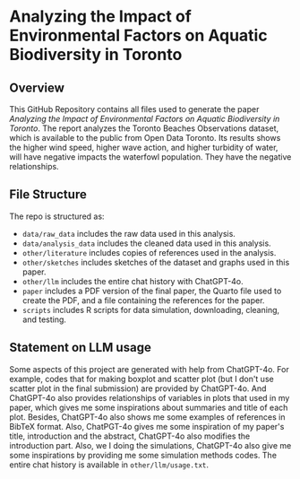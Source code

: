# Analyzing the Impact of Environmental Factors on Aquatic Biodiversity in Toronto

## Overview

This GitHub Repository contains all files used to generate the paper *Analyzing the Impact of Environmental Factors on Aquatic Biodiversity in Toronto*. The report analyzes the Toronto Beaches Observations dataset, which is available to the public from Open Data Toronto. Its results shows the higher wind speed, higher wave action, and higher turbidity of water, will have negative impacts the waterfowl population. They have the negative relationships.


## File Structure

The repo is structured as:

-   `data/raw_data` includes the raw data used in this analysis.
-   `data/analysis_data` includes the cleaned data used in this analysis.
-   `other/literature` includes copies of references used in the analysis.
-   `other/sketches` includes sketches of the dataset and graphs used in this paper.
-   `other/llm` includes the entire chat history with ChatGPT-4o.
-   `paper` includes a PDF version of the final paper, the Quarto file used to create the PDF, and a file containing the references for the paper.
-   `scripts` includes R scripts for data simulation, downloading, cleaning, and testing.

## Statement on LLM usage

Some aspects of this project are generated with help from ChatGPT-4o. For example, codes that for making boxplot and scatter plot (but I don't use scatter plot in the final submission) are provided by ChatGPT-4o. And ChatGPT-4o also provides relationships of variables in plots that used in my paper, which gives me some inspirations about summaries and title of each plot. Besides, ChatGPT-4o also shows me some examples of references in BibTeX format. Also, ChatPGT-4o gives me some inspiration of my paper's title, introduction and the abstract, ChatGPT-4o also modifies the introduction part. Also, we I doing the simulations, ChatGPT-4o also give me some inspirations by providing me some simulation methods codes. The entire chat history is available in `other/llm/usage.txt`.